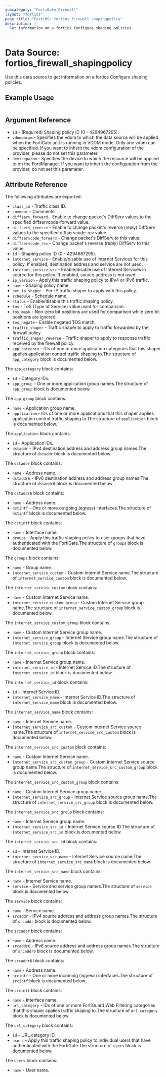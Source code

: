 ```yaml
---
subcategory: "FortiGate Firewall"
layout: "fortios"
page_title: "FortiOS: fortios_firewall_shapingpolicy"
description: |-
  Get information on a fortios Configure shaping policies.
---
```


# Data Source: fortios_firewall_shapingpolicy
Use this data source to get information on a fortios Configure shaping policies.


## Example Usage

```hcl

```

## Argument Reference

* `id` - (Required) Shaping policy ID (0 - 4294967295).
* `vdomparam` - Specifies the vdom to which the data source will be applied when the FortiGate unit is running in VDOM mode. Only one vdom can be specified. If you want to inherit the vdom configuration of the provider, please do not set this parameter.
* `deviceparam` - Specifies the device to which the resource will be applied to on the FortiManager. If you want to inherit the configuration from the provider, do not set this parameter.

## Attribute Reference

The following attributes are exported:

* `class_id` - Traffic class ID.
* `comment` - Comments.
* `diffserv_forward` - Enable to change packet's DiffServ values to the specified diffservcode-forward value.
* `diffserv_reverse` - Enable to change packet's reverse (reply) DiffServ values to the specified diffservcode-rev value.
* `diffservcode_forward` - Change packet's DiffServ to this value.
* `diffservcode_rev` - Change packet's reverse (reply) DiffServ to this value.
* `id` - Shaping policy ID (0 - 4294967295).
* `internet_service` - Enable/disable use of Internet Services for this policy. If enabled, destination address and service are not used.
* `internet_service_src` - Enable/disable use of Internet Services in source for this policy. If enabled, source address is not used.
* `ip_version` - Apply this traffic shaping policy to IPv4 or IPv6 traffic.
* `name` - Shaping policy name.
* `per_ip_shaper` - Per-IP traffic shaper to apply with this policy.
* `schedule` - Schedule name.
* `status` - Enable/disable this traffic shaping policy.
* `tos` - ToS (Type of Service) value used for comparison.
* `tos_mask` - Non-zero bit positions are used for comparison while zero bit positions are ignored.
* `tos_negate` - Enable negated TOS match.
* `traffic_shaper` - Traffic shaper to apply to traffic forwarded by the firewall policy.
* `traffic_shaper_reverse` - Traffic shaper to apply to response traffic received by the firewall policy.
* `app_category` - IDs of one or more application categories that this shaper applies application control traffic shaping to.The structure of `app_category` block is documented below.

The `app_category` block contains:

* `id` - Category IDs.
* `app_group` - One or more application group names.The structure of `app_group` block is documented below.

The `app_group` block contains:

* `name` - Application group name.
* `application` - IDs of one or more applications that this shaper applies application control traffic shaping to.The structure of `application` block is documented below.

The `application` block contains:

* `id` - Application IDs.
* `dstaddr` - IPv4 destination address and address group names.The structure of `dstaddr` block is documented below.

The `dstaddr` block contains:

* `name` - Address name.
* `dstaddr6` - IPv6 destination address and address group names.The structure of `dstaddr6` block is documented below.

The `dstaddr6` block contains:

* `name` - Address name.
* `dstintf` - One or more outgoing (egress) interfaces.The structure of `dstintf` block is documented below.

The `dstintf` block contains:

* `name` - Interface name.
* `groups` - Apply this traffic shaping policy to user groups that have authenticated with the FortiGate.The structure of `groups` block is documented below.

The `groups` block contains:

* `name` - Group name.
* `internet_service_custom` - Custom Internet Service name.The structure of `internet_service_custom` block is documented below.

The `internet_service_custom` block contains:

* `name` - Custom Internet Service name.
* `internet_service_custom_group` - Custom Internet Service group name.The structure of `internet_service_custom_group` block is documented below.

The `internet_service_custom_group` block contains:

* `name` - Custom Internet Service group name.
* `internet_service_group` - Internet Service group name.The structure of `internet_service_group` block is documented below.

The `internet_service_group` block contains:

* `name` - Internet Service group name.
* `internet_service_id` - Internet Service ID.The structure of `internet_service_id` block is documented below.

The `internet_service_id` block contains:

* `id` - Internet Service ID.
* `internet_service_name` - Internet Service ID.The structure of `internet_service_name` block is documented below.

The `internet_service_name` block contains:

* `name` - Internet Service name.
* `internet_service_src_custom` - Custom Internet Service source name.The structure of `internet_service_src_custom` block is documented below.

The `internet_service_src_custom` block contains:

* `name` - Custom Internet Service name.
* `internet_service_src_custom_group` - Custom Internet Service source group name.The structure of `internet_service_src_custom_group` block is documented below.

The `internet_service_src_custom_group` block contains:

* `name` - Custom Internet Service group name.
* `internet_service_src_group` - Internet Service source group name.The structure of `internet_service_src_group` block is documented below.

The `internet_service_src_group` block contains:

* `name` - Internet Service group name.
* `internet_service_src_id` - Internet Service source ID.The structure of `internet_service_src_id` block is documented below.

The `internet_service_src_id` block contains:

* `id` - Internet Service ID.
* `internet_service_src_name` - Internet Service source name.The structure of `internet_service_src_name` block is documented below.

The `internet_service_src_name` block contains:

* `name` - Internet Service name.
* `service` - Service and service group names.The structure of `service` block is documented below.

The `service` block contains:

* `name` - Service name.
* `srcaddr` - IPv4 source address and address group names.The structure of `srcaddr` block is documented below.

The `srcaddr` block contains:

* `name` - Address name.
* `srcaddr6` - IPv6 source address and address group names.The structure of `srcaddr6` block is documented below.

The `srcaddr6` block contains:

* `name` - Address name.
* `srcintf` - One or more incoming (ingress) interfaces.The structure of `srcintf` block is documented below.

The `srcintf` block contains:

* `name` - Interface name.
* `url_category` - IDs of one or more FortiGuard Web Filtering categories that this shaper applies traffic shaping to.The structure of `url_category` block is documented below.

The `url_category` block contains:

* `id` - URL category ID.
* `users` - Apply this traffic shaping policy to individual users that have authenticated with the FortiGate.The structure of `users` block is documented below.

The `users` block contains:

* `name` - User name.

